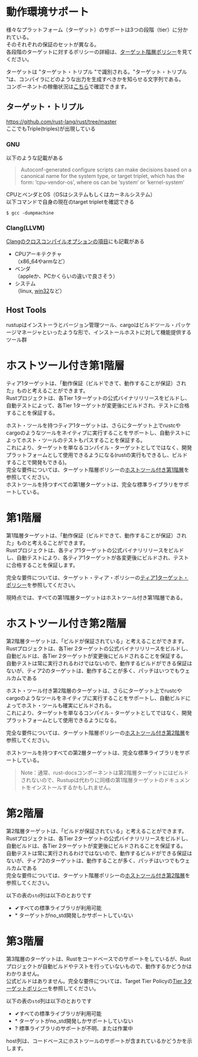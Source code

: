 # 動作環境サポート
様々なプラットフォーム（ターゲット）のサポートは3つの段階（tier）に分かれている。  
そのそれぞれの保証のセットが異なる。  
各段階のターゲットに対するポリシーの詳細は、[ターゲット階層ポリシー](https://doc.rust-lang.org/nightly/rustc/target-tier-policy.html)を見てください。  

ターゲットは "ターゲット・トリプル "で識別される。"ターゲット・トリプル "は、コンパイラにどのような出力を生成すべきかを知らせる文字列である。  
コンポーネントの稼働状況は[こちら](https://rust-lang.github.io/rustup-components-history/)で確認できます。  

## ターゲット・トリプル  
https://github.com/rust-lang/rust/tree/master  
ここでもTriple(triples)が出現している  
### GNU
以下のような記載がある
> Autoconf-generated configure scripts can make decisions based on a canonical name for the system type, or target triplet, which has the form: ‘cpu-vendor-os’, where os can be ‘system’ or ‘kernel-system’

CPUとベンダとOS（OSはシステムもしくはカーネルシステム）  
以下コマンドで自身の現在のtarget tripletを確認できる  
```
$ gcc -dumpmachine
```
### Clang(LLVM)
[Clangのクロスコンパイルオプションの項目](https://clang.llvm.org/docs/CrossCompilation.html#target-triple)にも記載がある  
- CPUアーキテクチャ  
（x86_64やarmなど）
- ベンダ  
（appleか、PCかくらいの違いで良さそう）
- システム  
（linux, [win32](https://learn.microsoft.com/ja-jp/windows/win32/)など）

## Host Tools
rustupはインストーラとバージョン管理ツール、cargoはビルドツール・パッケージマネージャといったような形で、インストールホストに対して機能提供するツール群  

# ホストツール付き第1階層
ティア1ターゲットは、「動作保証（ビルドできて、動作することが保証）された」ものと考えることができます。  
Rustプロジェクトは、各Tier 1ターゲットの公式バイナリリリースをビルドし、自動テストによって、各Tier 1ターゲットが変更後にビルドされ、テストに合格することを保証する。  

ホスト・ツールを持つティア1ターゲットは、さらにターゲット上でrustcやcargoのようなツールをネイティブに実行することをサポートし、自動テストによってホスト・ツールのテストもパスすることを保証する。  
これにより、ターゲットを単なるコンパイル・ターゲットとしてではなく、開発プラットフォームとして使用できるようになる(rustの実行もできるし、ビルドすることで開発もできる)。  
完全な要件については、ターゲット階層ポリシーの[ホストツール付き第1階層](https://doc.rust-lang.org/nightly/rustc/target-tier-policy.html#tier-1-with-host-tools)を参照してください。  
ホストツールを持つすべての第1層ターゲットは、完全な標準ライブラリをサポートしている。  

# 第1階層
第1階層ターゲットは、「動作保証（ビルドできて、動作することが保証）された」ものと考えることができます。  
Rustプロジェクトは、各ティア1ターゲットの公式バイナリリリースをビルドし、自動テストにより、各ティア1ターゲットが各変更後にビルドされ、テストに合格することを保証します。  

完全な要件については、ターゲット・ティア・ポリシーの[ティア1ターゲット・ポリシー](https://doc.rust-lang.org/nightly/rustc/target-tier-policy.html#tier-1-target-policy)を参照してください。  

現時点では、すべての第1階層ターゲットはホストツール付き第1階層である。  

# ホストツール付き第2階層
第2階層ターゲットは、「ビルドが保証されている」と考えることができます。  
Rustプロジェクトは、各Tier 2ターゲットの公式バイナリリリースをビルドし、自動ビルドは、各Tier 2ターゲットが変更後にビルドされることを保証する。  
自動テストは常に実行されるわけではないので、動作するビルドができる保証はないが、ティア2のターゲットは、動作することが多く、パッチはいつでもウェルカムである  

ホスト・ツール付き第2階層のターゲットは、さらにターゲット上でrustcやcargoのようなツールをネイティブに実行することをサポートし、自動ビルドによってホスト・ツールも確実にビルドされる。  
これにより、ターゲットを単なるコンパイル・ターゲットとしてではなく、開発プラットフォームとして使用できるようになる。  

完全な要件については、ターゲット階層ポリシーの[ホストツール付き第2階層](https://doc.rust-lang.org/nightly/rustc/target-tier-policy.html#tier-2-with-host-tools)を参照してください。  

ホストツールを持つすべての第2層ターゲットは、完全な標準ライブラリをサポートしている。  

> Note：通常、rust-docsコンポーネントは第2階層ターゲットにはビルドされないので、Rustupは代わりに同様の第1階層ターゲットのドキュメントをインストールするかもしれません。

# 第2階層
第2階層ターゲットは、「ビルドが保証されている」と考えることができます。  
Rustプロジェクトは、各Tier 2ターゲットの公式バイナリリリースをビルドし、自動ビルドは、各Tier 2ターゲットが変更後にビルドされることを保証する。  
自動テストは常に実行されるわけではないので、動作するビルドができる保証はないが、ティア2のターゲットは、動作することが多く、パッチはいつでもウェルカムである  
完全な要件については、ターゲット階層ポリシーの[ホストツール付き第2階層](https://doc.rust-lang.org/nightly/rustc/target-tier-policy.html#tier-2-with-host-tools)を参照してください。  

以下の表の```std```列は以下のとおりです
- ✔すべての標準ライブラリが利用可能
- \* ターゲットがno_std開発しかサポートしていない

# 第3階層
第3階層のターゲットは、Rustをコードベースでのサポートをしているが、Rustプロジェクトが自動ビルドやテストを行っていないもので、動作するかどうかはわかりません。  
公式ビルドはありません。完全な要件については、Target Tier Policyの[Tier 3ターゲットポリシー](https://doc.rust-lang.org/nightly/rustc/target-tier-policy.html#tier-3-target-policy)を参照してください。

以下の表の```std```列は以下のとおりです
- ✔すべての標準ライブラリが利用可能
- \* ターゲットがno_std開発しかサポートしていない
- ? 標準ライブラリのサポートが不明、または作業中

host列は、コードベースにホストツールのサポートが含まれているかどうかを示します。
